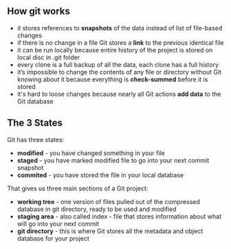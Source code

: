## How git works

- it stores references to **snapshots** of the data instead of list of file-based changes
- if there is no change in a file Git stores a **link** to the previous identical file
- it can be run locally because entire history of the project is stored on local disc in .git folder
- every clone is a full backup of all the data, each clone has a full history
- it’s impossible to change the contents of any file or directory without Git knowing about it because everything is **check-summed** before it is stored
- it's hard to loose changes because nearly all Git actions **add data** to the Git database

## The 3 States

Git has three states:

- **modified** - you have changed something in your file
- **staged** - you have marked modified file to go into your next commit snapshot
- **commited** - you have stored the file in your local database

That gives us three main sections of a Git project:

- **working tree** - one version of files pulled out of the compressed database in git directory, ready to be used and modified
- **staging area** - also called index - file that stores information about what will go into your next commit
- **git directory** - this is where Git stores all the metadata and object database for your project
